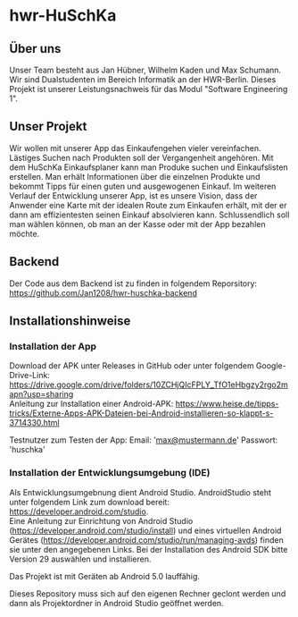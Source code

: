 # hwr-HuSchKa

## Über uns

Unser Team besteht aus Jan Hübner, Wilhelm Kaden und Max Schumann.
Wir sind Dualstudenten im Bereich Informatik an der HWR-Berlin.
Dieses Projekt ist unserer Leistungsnachweis für das Modul "Software Engineering 1".

## Unser Projekt

Wir wollen mit unserer App das Einkaufengehen vieler vereinfachen. 
Lästiges Suchen nach Produkten soll der Vergangenheit angehören.
Mit dem HuSchKa Einkaufsplaner kann man Produke suchen und Einkaufslisten erstellen. 
Man erhält Informationen über die einzelnen Produkte und bekommt Tipps für einen guten und ausgewogenen Einkauf.
Im weiteren Verlauf der Entwicklung unserer App, ist es unsere Vision, dass der Anwender eine Karte mit der idealen Route zum Einkaufen erhält, mit der er dann am effizientesten seinen Einkauf absolvieren kann. 
Schlussendlich soll man wählen können, ob man an der Kasse oder mit der App bezahlen möchte. 

## Backend

Der Code aus dem Backend ist zu finden in folgendem Reporsitory: https://github.com/Jan1208/hwr-huschka-backend

## Installationshinweise

### Installation der App

Download der APK unter Releases in GitHub oder unter folgendem Google-Drive-Link: https://drive.google.com/drive/folders/10ZCHjQIcFPLY_TfO1eHbgzy2rgo2mapn?usp=sharing</br>
Anleitung zur Installation einer Android-APK: https://www.heise.de/tipps-tricks/Externe-Apps-APK-Dateien-bei-Android-installieren-so-klappt-s-3714330.html

Testnutzer zum Testen der App: Email: 'max@mustermann.de' Passwort: 'huschka'

### Installation der Entwicklungsumgebung (IDE)

Als Entwicklungsumgebnung dient Android Studio. AndroidStudio steht unter folgendem Link zum download bereit: https://developer.android.com/studio. </br>
Eine Anleitung zur Einrichtung von Android Studio (https://developer.android.com/studio/install) und eines virtuellen Android Gerätes (https://developer.android.com/studio/run/managing-avds) finden sie unter den angegebenen Links. Bei der Installation des Android SDK bitte Version 29 auswählen und installieren. 

Das Projekt ist mit Geräten ab Android 5.0 lauffähig.

Dieses Repository muss sich auf den eigenen Rechner geclont werden und dann als Projektordner in Android Studio geöffnet werden.
